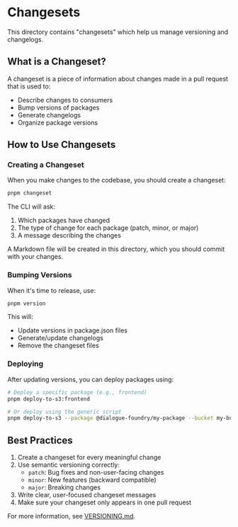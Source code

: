 # Changesets

This directory contains "changesets" which help us manage versioning and changelogs.

## What is a Changeset?

A changeset is a piece of information about changes made in a pull request that is used to:
- Describe changes to consumers
- Bump versions of packages
- Generate changelogs
- Organize package versions

## How to Use Changesets

### Creating a Changeset

When you make changes to the codebase, you should create a changeset:

```bash
pnpm changeset
```

The CLI will ask:
1. Which packages have changed
2. The type of change for each package (patch, minor, or major)
3. A message describing the changes

A Markdown file will be created in this directory, which you should commit with your changes.

### Bumping Versions

When it's time to release, use:

```bash
pnpm version
```

This will:
- Update versions in package.json files
- Generate/update changelogs
- Remove the changeset files

### Deploying

After updating versions, you can deploy packages using:

```bash
# Deploy a specific package (e.g., frontend)
pnpm deploy-to-s3:frontend

# Or deploy using the generic script
pnpm deploy-to-s3 --package @dialogue-foundry/my-package --bucket my-bucket
```

## Best Practices

1. Create a changeset for every meaningful change
2. Use semantic versioning correctly:
   - `patch`: Bug fixes and non-user-facing changes
   - `minor`: New features (backward compatible)
   - `major`: Breaking changes
3. Write clear, user-focused changeset messages
4. Make sure your changeset only appears in one pull request

For more information, see [VERSIONING.md](../VERSIONING.md).
